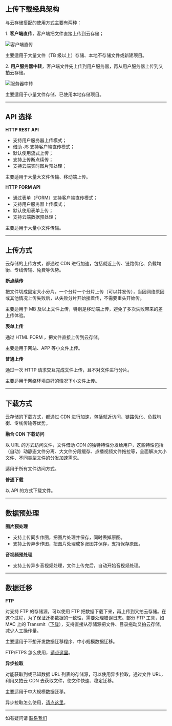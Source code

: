 ## 上传下载经典架构

与云存储搭配的使用方式主要有两种：

1\. **客户端直传**，客户端把文件直接上传到云存储；

![客户端直传](http://upyun-assets.b0.upaiyun.com/docs/storage/client_upload.png)

主要适用于大量文件（TB 级以上）存储、本地不存储文件或新建项目。

2\. **用户服务器中转**，客户端文件先上传到用户服务器，再从用户服务器上传到又拍云存储。

![服务器中转](http://upyun-assets.b0.upaiyun.com/docs/storage/server_proxy.png)

主要适用于小量文件存储、已使用本地存储项目。

---------

## API 选择

**HTTP REST API**

- 支持用户服务器上传模式；
- 借助 JS 支持客户端直传模式；
- 默认使用流式上传；
- 支持上传断点续传；
- 支持云端实时图片预处理；

主要适用于大量大文件传输、移动端上传。

**HTTP FORM API**

- 通过表单（FORM）支持客户端直传模式；
- 支持用户服务器上传模式；
- 默认使用表单上传；
- 支持云端数据预处理；

主要适用于大量小文件传输。

---------

## 上传方式

云存储的上传方式，都通过 CDN 进行加速，包括就近上传、链路优化、负载均衡、专线传输、免费等优势。

**断点续传**

把文件切成固定大小分片，一个分片一个分片上传（可以并发传），当因网络原因或其他情况上传失败后，从失败分片开始接着传，不需要重头开始传。

主要适用于 MB 及以上文件上传，特别是移动端上传，避免了多次失败带来的差上传体验。

**表单上传**

通过 HTML FORM ，把文件直接上传到云存储。

主要适用于网站、APP 等小文件上传。

**普通上传**

通过一次 HTTP 请求交互完成文件上传，且不对文件进行分片。

主要适用于网络环境良好的情况下小文件上传。

---------

## 下载方式

云存储的下载方式，都通过 CDN 进行加速，包括就近访问、链路优化、负载均衡、专线传输等优势。

**融合 CDN 下载访问**

以 URL 的方式访问文件，文件借助 CDN 的独特特性分发给用户，这些特性包括（自动）动静态文件分离、大文件分段缓存、点播视频文件拖拉等，全面解决大小文件、不同类型文件的分发加速需求。

适用于所有文件访问方式。

**普通下载**

以 API 的方式下载文件。

---------

## 数据预处理

**图片预处理**

- 支持上传同步作图，把图片处理并保存，同时丢掉原图。
- 支持上传异步作图，把图片处理成多张图并保存，支持保存原图。

**音视频预处理**

- 支持上传异步音视频处理，文件上传完后，自动开始音视频处理。

---------

## 数据迁移

**FTP**

对支持 FTP 的存储源，可以使用 FTP 把数据下载下来，再上传到又拍云存储。在这个过程，为了保证迁移数据的一致性，需要处理错误日志。部分 FTP 工具，如 MAC 上的 Transmit（[下载](https://panic.com/transmit/)），支持直接从存储源把文件、目录拖动又拍云存储，减少人工操作量。

主要适用于不想开发数据迁移程序、中小规模数据迁移。

FTP/FTPS 怎么使用，[请点这里](/api/developer_tools/#ftpftps)。

**异步拉取**

对能获取到或已知数据 URL 列表的存储源，可以使用异步拉取，通过文件 URL，利用又拍云 CDN 去获取文件，使文件快速、稳定迁移。

主要适用于中大规模数据迁移。

异步拉取怎么使用，[请点这里](/cloud/spider/)。

---------

如有疑问请 [联系我们](https://www.upyun.com/contact)
